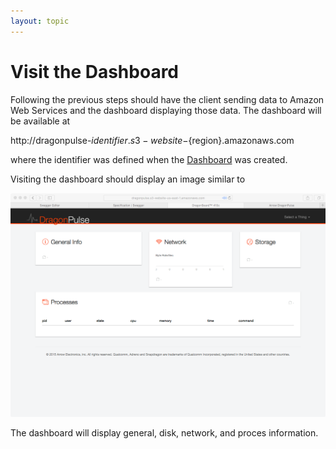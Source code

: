 ```yaml
---
layout: topic
---
```


# Visit the Dashboard

Following the previous steps should have the client sending data to
Amazon Web Services and the dashboard displaying those data.  The dashboard
will be available at

http://dragonpulse-${identifier}.s3-website-${region}.amazonaws.com

where the identifier was defined when the
[Dashboard](./../admin/dashboard.html) was created.

Visiting the dashboard should display an image similar to

![DragonPulse Dashboard](./images/DragonPulseWeb.png)

The dashboard will display general, disk, network, and proces information.

